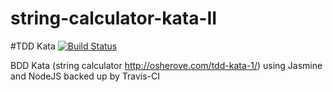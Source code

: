 string-calculator-kata-II
=========================
#TDD Kata [![Build Status](https://travis-ci.org/NeLk42/string-calculator-kata-II.svg?branch=master)](https://travis-ci.org/NeLk42/string-calculator-kata-II)

BDD Kata (string calculator <a>http://osherove.com/tdd-kata-1/</a>) using Jasmine and NodeJS backed up by Travis-CI

